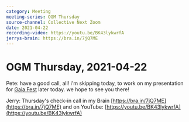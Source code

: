```yaml
---
category: Meeting
meeting-series: OGM Thursday
source-channel: Collective Next Zoom
date: 2021-04-22
recording-video: https://youtu.be/BK43lykwrfA
jerrys-brain: https://bra.in/7jQ7ME
---
```

# OGM Thursday, 2021-04-22

Pete: have a good call, all!  i'm skipping today, to work on my presentation for [Gaia Fest](https://gaiafest.org/) later today.  we hope to see you there!

Jerry: Thursday's check-in call in my Brain [https://bra.in/7jQ7ME](https://bra.in/7jQ7ME) and on YouTube: [https://youtu.be/BK43lykwrfA](https://youtu.be/BK43lykwrfA)
